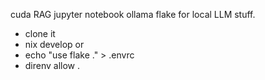 cuda RAG jupyter notebook ollama flake for local LLM stuff. 

- clone it
- nix develop
or
- echo "use flake ." > .envrc
- direnv allow .
